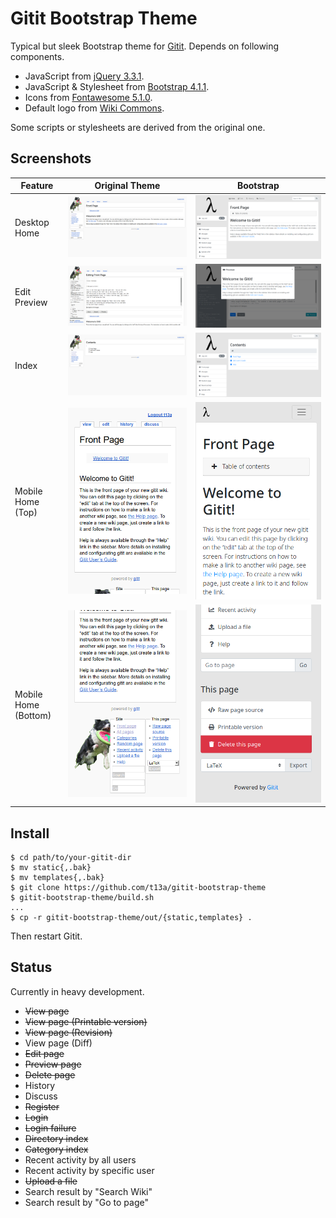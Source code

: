 # Gitit Bootstrap Theme

Typical but sleek Bootstrap theme for [Gitit](https://github.com/gjm/gitit/).
Depends on following components.

-  JavaScript from [jQuery 3.3.1](https://jquery.com/).
-  JavaScript & Stylesheet from [Bootstrap 4.1.1](https://getbootstrap.com/).
-  Icons from [Fontawesome 5.1.0](https://fontawesome.com/).
-  Default logo from [Wiki Commons](https://commons.wikimedia.org/wiki/File:Lambda_lc.svg).

Some scripts or stylesheets are derived from the original one.

## Screenshots

| Feature | Original Theme | Bootstrap |
|---|:---:|:---:|
| Desktop Home | ![Screenshot](doc/img/screenshot-desktop-home-original.png) | ![Screenshot](doc/img/screenshot-desktop-home.png) |
| Edit Preview | ![Screenshot](doc/img/screenshot-desktop-edit-preview-original.png) | ![Screenshot](doc/img/screenshot-desktop-edit-preview.png) |
| Index | ![Screenshot](doc/img/screenshot-desktop-index-original.png) | ![Screenshot](doc/img/screenshot-desktop-index.png) |
| Mobile Home (Top) | ![Screenshot](doc/img/screenshot-mobile-home-original.png) | ![Screenshot](doc/img/screenshot-mobile-home.png) |
| Mobile Home (Bottom) | ![Screenshot](doc/img/screenshot-mobile-home-bottom-original.png) | ![Screenshot](doc/img/screenshot-mobile-home-bottom.png) |

## Install

    $ cd path/to/your-gitit-dir
    $ mv static{,.bak}
    $ mv templates{,.bak}
    $ git clone https://github.com/t13a/gitit-bootstrap-theme
    $ gitit-bootstrap-theme/build.sh
    ...
    $ cp -r gitit-bootstrap-theme/out/{static,templates} .

Then restart Gitit.

## Status

Currently in heavy development.

-  ~~View page~~
-  ~~View page (Printable version)~~
-  ~~View page (Revision)~~
-  View page (Diff)
-  ~~Edit page~~
-  ~~Preview page~~
-  ~~Delete page~~
-  History
-  Discuss
-  ~~Register~~
-  ~~Login~~
-  ~~Login failure~~
-  ~~Directory index~~
-  ~~Category index~~
-  Recent activity by all users
-  Recent activity by specific user
-  ~~Upload a file~~
-  Search result by "Search Wiki"
-  Search result by "Go to page"
